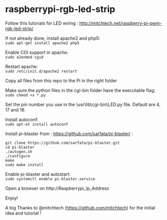 # raspberrypi-rgb-led-strip

Follow this tutorials for LED wiring : http://mitchtech.net/raspberry-pi-pwm-rgb-led-strip/

If not already done, install apache2 and php5:  
```sudo apt-get install apache2 php5```

Enable CGI support in apache:  
```sudo a2enmod cgid```

Restart apache:  
```sudo /etc/init.d/apache2 restart```

Copy all files from this repo to the Pi in the right folder  

Make sure the python files in the cgi-bin folder have the executable flag:  
```sudo chmod +x *.py```

Set the pin number you use in the \usr\lib\cgi-bin\LED.py file.  Default are 4, 17 and 18.

Install autoconf:  
```sudo apt-et install autoconf```

Install pi-blaster from : https://github.com/sarfata/pi-blaster/ :  
```
git clone https://github.com/sarfata/pi-blaster.git
cd pi-blaster
./autogen.sh
./configure
make
sudo make install
```

Enable pi-blaster and autostart:  
```sudo systemctl enable pi-blaster.service```


Open a browser on http://Raspberrypi_Ip_Address

Enjoy!

A big Thanks to @mitchtech (https://github.com/mitchtech) for the initial idea and tutorial !
